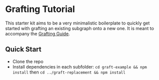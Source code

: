 # Grafting Tutorial

This starter kit aims to be a very minimalistic boilerplate to quickly get started with grafting an existing subgraph onto a new one. It is meant to accompany the [Grafting Guide](https://thegraph.com/docs/en/cookbook/grafting).

## Quick Start

- Clone the repo
- Install dependencies in each subfolder: `cd graft-example && npm install` then `cd ../graft-replacement && npm install`

